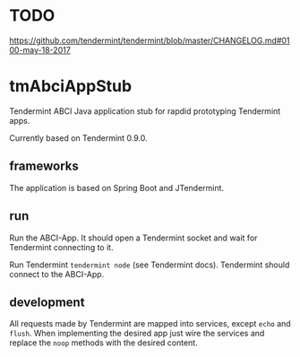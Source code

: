 # TODO
https://github.com/tendermint/tendermint/blob/master/CHANGELOG.md#0100-may-18-2017

# tmAbciAppStub
Tendermint ABCI Java application stub for rapdid prototyping Tendermint apps.

Currently based on Tendermint 0.9.0.

## frameworks
The application is based on Spring Boot and JTendermint.

## run

Run the ABCI-App. It should open a Tendermint socket and wait for Tendermint connecting to it.

Run Tendermint `tendermint node` (see Tendermint docs). Tendermint should connect to the ABCI-App.

## development
All requests made by Tendermint are mapped into services, except `echo` and `flush`.
When implementing the desired app just wire the services and replace the `noop` methods with the desired content.

